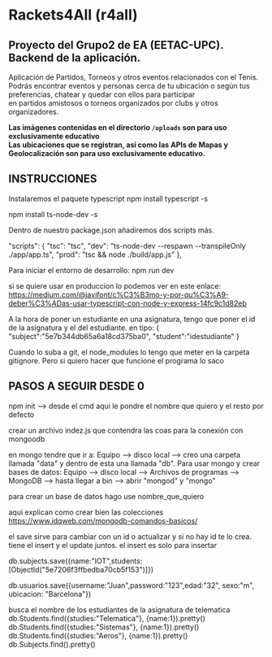 # Rackets4All (r4all)  

## Proyecto del Grupo2 de EA (EETAC-UPC). Backend de la aplicación.  
Aplicación de Partidos, Torneos y otros eventos relacionados con el Tenis.  
Podrás encontrar eventos y personas cerca de tu ubicación o según tus preferencias, chatear y quedar con ellos para participar   
en partidos amistosos o torneos organizados por clubs y otros organizadores. 

**Las imágenes contenidas en el directorio `/uploads` son para uso exclusivamente educativo**  
**Las ubicaciones que se registran, así como las APIs de Mapas y Geolocalización son para uso exclusivamente educativo.**  

## INSTRUCCIONES
Instalaremos el paquete typescript
npm install typescript -s


npm install ts-node-dev -s


Dentro de nuestro package.json añadiremos dos scripts más.

"scripts": {
    "tsc": "tsc",
    "dev": "ts-node-dev --respawn --transpileOnly ./app/app.ts",
    "prod": "tsc && node ./build/app.js"
},



Para iniciar el entorno de desarrollo:
npm run dev

si se quiere usar en produccion lo podemos ver en este enlace:
https://medium.com/@javifont/c%C3%B3mo-y-por-qu%C3%A9-deber%C3%ADas-usar-typescript-con-node-y-express-14fc9c1d82eb


A la hora de poner un estudiante en una asignatura, tengo que poner el id de la asignatura y el del estudiante. en tipo:
{
	"subject":"5e7b344db65a6a18cd375ba0",
	"student":"idestudiante"
}


Cuando lo suba a git, el node_modules lo tengo que meter en la carpeta gitignore. Pero si quiero hacer que funcione el programa lo saco


## PASOS A SEGUIR DESDE 0
npm init --> desde el cmd
aqui le pondre el nombre que quiero y el resto por defecto

crear un archivo indez.js que contendra las coas para la conexión con mongoodb

en mongo tendre que ir a:
 Equipo --> disco local --> creo una carpeta llamada "data" y dentro de esta una llamada "db".
Para usar mongo y crear bases de datos:
Equipo --> disco local --> Archivos de programas --> MongoDB --> hasta llegar a bin --> abrir "mongod" y "mongo"

para crear un base de datos hago
use nombre_que_quiero

aqui explican como crear bien las colecciones
https://www.idqweb.com/mongodb-comandos-basicos/

el save sirve para cambiar con un id o actualizar y si no hay id te lo crea. tiene el insert y el update juntos. el insert es solo para insertar

db.subjects.save({name:"IOT",students:[ObjectId("5e7206f3ffbedba70cb5f153")]})

db.usuarios.save({username:"Juan",password:"123",edad:"32", sexo:"m", ubicacion: "Barcelona"})

busca el nombre de los estudiantes de la asignatura de telematica
db.Students.find({studies:"Telematica"}, {name:1}).pretty()
db.Students.find({studies:"Sistemas"}, {name:1}).pretty()
db.Students.find({studies:"Aeros"}, {name:1}).pretty()
db.Subjects.find().pretty()
